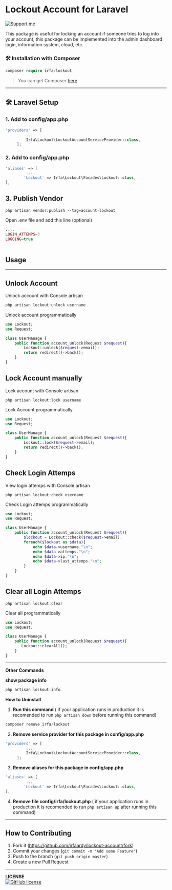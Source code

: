 

# **Lockout Account  for  Laravel**
 [![Support me](https://img.shields.io/badge/Support-Buy%20me%20a%20coffee-yellow.svg?style=flat-square)](https://www.buymeacoffee.com/OBaAofN)


This package is useful for locking an account if someone tries to log into your account, this package can be implemented into the admin dashboard login, information system, cloud, etc.


<h3>🛠️ Installation with Composer </h3>

```php
composer require irfa/lockout
```

>You can get Composer [ here]( https://getcomposer.org/download/)

***
<h2>🛠️ Laravel Setup </h2>

<h3>1. Add to config/app.php</h3>

```php
'providers' => [
      	 ....
         Irfa\Lockout\LockoutAccountServiceProvider::class, 
     ];
```

<h3>2. Add to config/app.php</h3>

```php
'aliases' => [
         ....
    	'Lockout' => Irfa\Lockout\Facades\Lockout::class,
],
```

  <h2>3. Publish Vendor</h2>


    php artisan vendor:publish --tag=account-lockout

Open .env file and add this line (optional)

```php
....
LOGIN_ATTEMPS=3
LOGGING=true
    
```



<h2>Usage</h2>

<hr>

<h2>Unlock Account</h2>

Unlock account with Console artisan

```php
php artisan lockout:unlock username
```

Unlock account programmatically

```php
use Lockout;
use Request;

class UserManage {
	public function account_unlock(Request $request){
        Lockout::unlock($request->email);
        return redirect()->back();
    }
}
```



<h2> Lock Account manually</h2>

Lock account with Console artisan

```
php artisan lockout:lock username
```

Lock Account programmatically

```php
use Lockout;
use Request;

class UserManage {
	public function account_unlock(Request $request){
        Lockout::lock($request->email);
        return redirect()->back();
    }
}
```

<h2> Check Login Attemps</h2>

View login attemps with Console artisan

```
php artisan lockout:check username
```

Check Login attemps programmatically

```php
use Lockout;
use Request;

class UserManage {
	public function account_unlock(Request $request){
        $lockout = Lockout::check($request->email);
        foreach($lockout as $data){
            echo $data->username."\n";
            echo $data->attemps."\n";
            echo $data->ip."\n";
            echo $data->last_attemps."\n";
        }
    }
}
```

<h2>Clear all Login Attemps</h2>

```
php artisan lockout:clear
```

Clear all programmatically

```php
use Lockout;
use Request;

class UserManage {
	public function account_unlock(Request $request){
       Lockout::clearAll();
    }
}
```

------

**Other Commands**

**show package info**

```php
php artisan lockout:info
```

**How to Uninstall**

1. **Run this command** 
   ( if your application runs in production it is recomended to run ``php artisan down`` before running this command)

```php
composer remove irfa/lockout
```

2. **Remove service provider for this package in config/app.php**

```php
'providers' => [
      	 ....
         Irfa\Lockout\LockoutAccountServiceProvider::class, 
     ];
```

3. **Remove aliases for this package in config/app.php**

```php
'aliases' => [
         ....
    	'Lockout' => Irfa\Lockout\Facades\Lockout::class,
],
```

4. **Remove file config/irfa/lockout.php** 
   ( if your application runs in production it is recomended to run ``php artisan up`` after running this command)

------

## How to Contributing

1. Fork it (<https://github.com/irfaardy/lockout-account/fork>)
3. Commit your changes (`git commit -m 'Add some Feature'`)
4. Push to the branch (`git push origin master`)
5. Create a new Pull Request
***

**LICENSE**<br>
<a href="https://github.com/irfaardy/lockout-account/blob/master/LICENSE"><img alt="GitHub license" src="https://img.shields.io/github/license/irfaardy/lockout-account?style=for-the-badge"></a>

